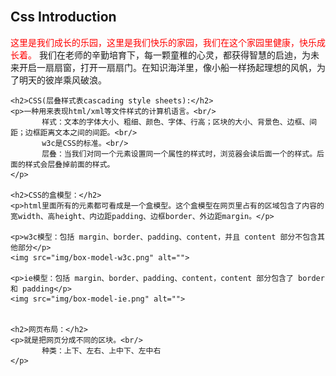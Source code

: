 <!DOCTYPE html PUBLIC "-//W3C//DTD XHTML 1.0 Transitional//EN" "http://www.w3.org/TR/xhtml1/DTD/xhtml1-transitional.dtd">
<html xmlns="http://www.w3.org/1999/xhtml">
<head>
<meta http-equiv="Content-Type" content="text/html; charset=utf-8" />
<title>无标题文档</title>
</head>
<!-- 优先级：内联式 > 嵌入式 > 外部式 , 视情况而定，就近原则-->
<!--外部式CSS-->
<link href="../style.css" rel="stylesheet" type="text/css" />

<br/>

<style type="text/css">
	span{color:blue;} /*嵌入式css*/
</style>

<body>
	<h2>Css Introduction</h2>
	<!--内联式CSS-->
	<span style="color:red;">这里是我们成长的乐园，这里是我们快乐的家园，我们在这个家园里健康，快乐成长着。</span> 我们在老师的辛勤培育下，每一颗童稚的心灵，都获得智慧的启迪，为未来开启一扇扇窗，打开一扇扇门。在知识海洋里，像小船一样扬起理想的风帆，为了明天的彼岸乘风破浪。


	<h2>CSS(层叠样式表cascading style sheets):</h2>
	<p>一种用来表现html/xml等文件样式的计算机语言。<br/>
           样式：文本的字体大小、粗细、颜色、字体、行高；区块的大小、背景色、边框、间距；边框距离文本之间的间距。<br/>
           w3c是CSS的标准。<br/>
           层叠：当我们对同一个元素设置同一个属性的样式时，浏览器会读后面一个的样式。后面的样式会层叠掉前面的样式。
	</p>

	<h2>CSS的盒模型：</h2>
	<p>html里面所有的元素都可看成是一个盒模型。这个盒模型在网页里占有的区域包含了内容的宽width、高height、内边距padding、边框border、外边距margin。</p>
	
	<p>w3c模型：包括 margin、border、padding、content，并且 content 部分不包含其他部分</p>
	<img src="img/box-model-w3c.png" alt="">  
	
	<p>ie模型：包括 margin、border、padding、content，content 部分包含了 border 和 padding</p>
	<img src="img/box-model-ie.png" alt="">


	<h2>网页布局：</h2>
	<p>就是把网页分成不同的区块。<br/>
           种类：上下、左右、上中下、左中右
	</p>

</body>
</html>
